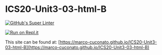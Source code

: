 # ICS20-Unit3-03-html-B

[![GitHub's Super Linter](https://github.com/marco-cuconato/ICS20-Unit3-03-html-B/workflows/GitHub's%20Super%20Linter/badge.svg)](https://github.com/marco-cuconato/ICS20-Unit3-03-html-B/actions)

[![Run on Repl.it](https://repl.it/badge/github/marco-cuconato/ICS20-Unit3-03-html-B)](https://repl.it/github/marco-cuconato/ICS20-Unit3-03-html-B)

This site can be found at: [https://marco-cuconato.github.io/ICS20-Unit3-03-html-B](https://marco-cuconato.github.io/ICS20-Unit3-03-html-B)
